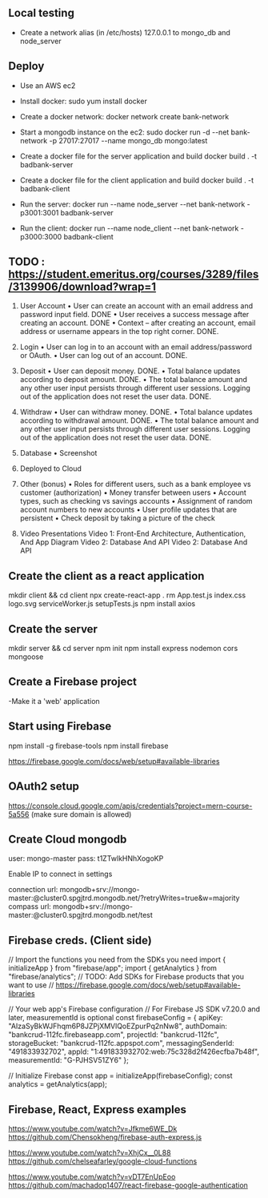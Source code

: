## Local testing
- Create a network alias (in /etc/hosts) 127.0.0.1 to mongo_db and node_server

## Deploy
- Use an AWS ec2
- Install docker: 
  sudo yum install docker
- Create a docker network:
  docker network create bank-network
- Start a mongodb instance on the ec2:
  sudo docker run -d --net bank-network -p 27017:27017 --name mongo_db mongo:latest
- Create a docker file for the server application and build
  docker build . -t badbank-server
- Create a docker file for the client application and build
  docker build . -t badbank-client

- Run the server:
  docker run --name node_server --net bank-network -p3001:3001 badbank-server
- Run the client:
  docker run --name node_client --net bank-network -p3000:3000 badbank-client



## TODO : https://student.emeritus.org/courses/3289/files/3139906/download?wrap=1
1. User Account
• User can create an account with an email address and password input field. DONE
• User receives a success message after creating an account. DONE
• Context – after creating an account, email address or username appears in the top right corner. DONE.

2. Login
• User can log in to an account with an email address/password or OAuth.
• User can log out of an account. DONE.

3. Deposit
• User can deposit money. DONE.
• Total balance updates according to deposit amount. DONE.
• The total balance amount and any other user input persists through different user sessions. Logging out of the application does not reset the user data. DONE.

4. Withdraw
• User can withdraw money. DONE.
• Total balance updates according to withdrawal amount. DONE.
• The total balance amount and any other user input persists through different user sessions. Logging out of the application does not reset the user data. DONE.

5. Database
• Screenshot

6. Deployed to Cloud

7. Other (bonus)
• Roles for different users, such as a bank employee vs customer (authorization)
• Money transfer between users
• Account types, such as checking vs savings accounts
• Assignment of random account numbers to new accounts
• User profile updates that are persistent
• Check deposit by taking a picture of the check

8. Video Presentations
Video 1: Front-End Architecture, Authentication, And App Diagram
Video 2: Database And API
Video 2: Database And API


## Create the client as a react application
mkdir client && cd client
npx create-react-app .
rm App.test.js index.css logo.svg serviceWorker.js setupTests.js
npm install axios

## Create the server
mkdir server && cd server
npm init
npm install express nodemon cors mongoose

## Create a Firebase project
-Make it a 'web' application

## Start using Firebase
npm install -g firebase-tools
npm install firebase

https://firebase.google.com/docs/web/setup#available-libraries

## OAuth2 setup
https://console.cloud.google.com/apis/credentials?project=mern-course-5a556
 (make sure domain is allowed)

## Create Cloud mongodb
user: mongo-master
pass: t1ZTwlkHNhXogoKP

Enable IP to connect in settings

connection url: mongodb+srv://mongo-master:<password>@cluster0.spgjtrd.mongodb.net/?retryWrites=true&w=majority
compass url: mongodb+srv://mongo-master:<password>@cluster0.spgjtrd.mongodb.net/test

## Firebase creds. (Client side)
// Import the functions you need from the SDKs you need
import { initializeApp } from "firebase/app";
import { getAnalytics } from "firebase/analytics";
// TODO: Add SDKs for Firebase products that you want to use
// https://firebase.google.com/docs/web/setup#available-libraries

// Your web app's Firebase configuration
// For Firebase JS SDK v7.20.0 and later, measurementId is optional
const firebaseConfig = {
  apiKey: "AIzaSyBkWJFhqm6P8JZPjXMVlQoEZpurPq2nNw8",
  authDomain: "bankcrud-112fc.firebaseapp.com",
  projectId: "bankcrud-112fc",
  storageBucket: "bankcrud-112fc.appspot.com",
  messagingSenderId: "491833932702",
  appId: "1:491833932702:web:75c328d2f426ecfba7b48f",
  measurementId: "G-PJHSV51ZY6"
};

// Initialize Firebase
const app = initializeApp(firebaseConfig);
const analytics = getAnalytics(app);

## Firebase, React, Express examples
https://www.youtube.com/watch?v=Jfkme6WE_Dk
https://github.com/Chensokheng/firebase-auth-express.js

https://www.youtube.com/watch?v=XhjCx__0L88
https://github.com/chelseafarley/google-cloud-functions

https://www.youtube.com/watch?v=vDT7EnUpEoo
https://github.com/machadop1407/react-firebase-google-authentication

